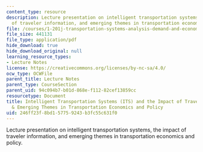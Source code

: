 ```yaml
---
content_type: resource
description: Lecture presentation on intelligent transportation systems, the impact
  of traveler information, and emerging themes in transportation economics and policy.
file: /courses/1-201j-transportation-systems-analysis-demand-and-economics-fall-2008/246ff23f8bd157759243b3fc55c631f0_MIT1_201JF08_lec26.pdf
file_size: 441131
file_type: application/pdf
hide_download: true
hide_download_original: null
learning_resource_types:
- Lecture Notes
license: https://creativecommons.org/licenses/by-nc-sa/4.0/
ocw_type: OCWFile
parent_title: Lecture Notes
parent_type: CourseSection
parent_uid: 94c094b7-b01d-868e-f112-82cef13859cc
resourcetype: Document
title: Intelligent Transportation Systems (ITS) and the Impact of Traveler Information
  & Emerging Themes in Transportation Economics and Policy
uid: 246ff23f-8bd1-5775-9243-b3fc55c631f0
---
```

Lecture presentation on intelligent transportation systems, the impact of traveler information, and emerging themes in transportation economics and policy.